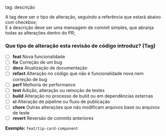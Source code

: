 tag: descrição

A tag deve ser o tipo de alteração, seguindo a referência que estará abaixo com checkbox;  
E a descrição deve ser uma mensagem de commit simples, que abranja todas as alterações dentro do PR;

### Que tipo de alteração esta revisão de código introduz? (Tag)

- [ ] **feat** Nova funcionalidade
- [ ] **fix** Correção de um bug
- [ ] **docs** Atualização de documentação
- [ ] **refact** Alteração no código que não é funcionalidade nova nem correção de bug
- [ ] **perf** Melhoria de performance
- [ ] **test** Adição, alteração ou remoção de testes
- [ ] **build** Alteração no processo de build ou em dependências externas
- [ ] **ci** Alteração de pipeline ou fluxo de publicação
- [ ] **chore** Outras alterações que não modificam arquivos base ou arquivos de teste
- [ ] **revert** Reversão de commits anteriores

**Exemplo:** `feat/tip-card-component`
